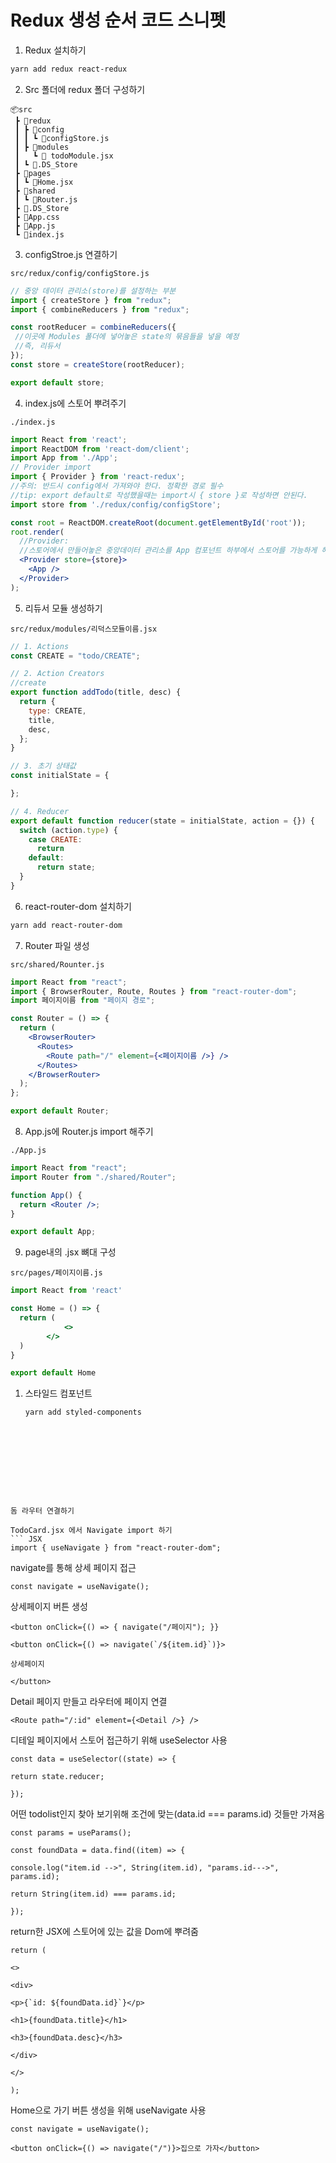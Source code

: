 # Redux 생성 순서 코드 스니펫

1. Redux 설치하기

```bash
yarn add redux react-redux
```

2. Src 폴더에 redux 폴더 구성하기

```
📦src  
 ┣ 📂redux  
 ┃ ┣ 📂config  
 ┃ ┃ ┗ 📜configStore.js  
 ┃ ┣ 📂modules
 ┃   ┗ 📜 todoModule.jsx  
 ┃ ┗ 📜.DS_Store 
 ┣ 📂pages  
 ┃ ┗ 📜Home.jsx  
 ┣ 📂shared  
 ┃ ┗ 📜Router.js  
 ┣ 📜.DS_Store  
 ┣ 📜App.css  
 ┣ 📜App.js  
 ┗ 📜index.js
```

3. configStroe.js 연결하기 

`src/redux/config/configStore.js`

```jsx
// 중앙 데이터 관리소(store)를 설정하는 부분
import { createStore } from "redux";
import { combineReducers } from "redux";

const rootReducer = combineReducers({
 //이곳에 Modules 폴더에 넣어놓은 state의 묶음들을 넣을 예정
 //즉, 리듀서
}); 
const store = createStore(rootReducer); 

export default store; 
```

4. index.js에 스토어 뿌려주기 

`./index.js`

```jsx
import React from 'react';
import ReactDOM from 'react-dom/client';
import App from './App';
// Provider import
import { Provider } from 'react-redux'; 
//주의: 반드시 config에서 가져와야 한다. 정확한 경로 필수
//tip: export default로 작성했을때는 import시 { store }로 작성하면 안된다.
import store from './redux/config/configStore';

const root = ReactDOM.createRoot(document.getElementById('root'));
root.render(
  //Provider:
  //스토어에서 만들어놓은 중앙데이터 관리소를 App 컴포넌트 하부에서 스토어를 가능하게 해줌
  <Provider store={store}>
    <App />
  </Provider>
);
```

5. 리듀서 모듈 생성하기

`src/redux/modules/리덕스모듈이름.jsx`

```jsx
// 1. Actions
const CREATE = "todo/CREATE";

// 2. Action Creators
//create
export function addTodo(title, desc) {
  return {
    type: CREATE,
    title,
    desc,
  };
}

// 3. 초기 상태값
const initialState = {

};

// 4. Reducer
export default function reducer(state = initialState, action = {}) {
  switch (action.type) {
    case CREATE:
      return 
    default:
      return state;
  }
}
```

6. react-router-dom 설치하기

```bash
yarn add react-router-dom 
```

7. Router 파일 생성

`src/shared/Rounter.js`

```jsx
import React from "react";
import { BrowserRouter, Route, Routes } from "react-router-dom";
import 페이지이름 from "페이지 경로";

const Router = () => {
  return (
    <BrowserRouter>
      <Routes>
        <Route path="/" element={<페이지이름 />} />
      </Routes>
    </BrowserRouter>
  );
};

export default Router;
```

8. App.js에 Router.js import 해주기

`./App.js`

```jsx
import React from "react";
import Router from "./shared/Router";

function App() {
  return <Router />;
}

export default App;
```

9. page내의 .jsx 뼈대 구성

`src/pages/페이지이름.js`

```jsx
import React from 'react'

const Home = () => {
  return (
			<>
    	</>
  )
}

export default Home
```

1. 스타일드 컴포넌트
   
   ``` bash
   yarn add styled-components
```









돔 라우터 연결하기

TodoCard.jsx 에서 Navigate import 하기
``` JSX
import { useNavigate } from "react-router-dom";
```

 navigate를 통해 상세 페이지 접근
``` JSX
const navigate = useNavigate();
```

상세페이지 버튼 생성 
``` JSX
<button onClick={() => { navigate("/페이지"); }}
```

```JSX
<button onClick={() => navigate(`/${item.id}`)}>

상세페이지

</button>
```

Detail 페이지 만들고 라우터에 페이지 연결
``` JSX
<Route path="/:id" element={<Detail />} />
```

디테일 페이지에서 스토어 접근하기 위해 useSelector 사용
``` JSX
const data = useSelector((state) => {

return state.reducer;

});
```

어떤 todolist인지 찾아 보기위해 조건에 맞는(data.id === params.id) 것들만 가져옴
``` JSX
const params = useParams();

const foundData = data.find((item) => {

console.log("item.id -->", String(item.id), "params.id--->", params.id);

return String(item.id) === params.id;

});
```

return한 JSX에 스토어에 있는 값을 Dom에 뿌려줌
``` JSX
return (

<>

<div>

<p>{`id: ${foundData.id}`}</p>

<h1>{foundData.title}</h1>

<h3>{foundData.desc}</h3>

</div>

</>

);
```

Home으로 가기 버튼 생성을 위해 useNavigate 사용
``` JSX
const navigate = useNavigate();
```

``` JSX
<button onClick={() => navigate("/")}>집으로 가자</button>
```

